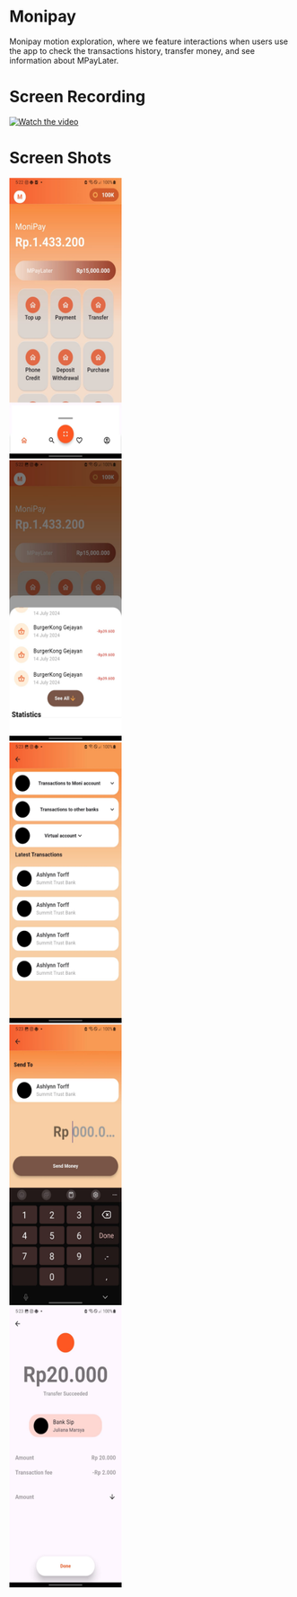 # Monipay

Monipay motion exploration, where we feature interactions when users use the app to check the transactions history, transfer money, and see information about MPayLater.

# Screen Recording
[![Watch the video](https://i.sstatic.net/Vp2cE.png)](https://youtube.com/shorts/N5VyAH-oMDg?feature=share)

# Screen Shots
<div class="grid-container">
  <div >
    <img src ="https://github.com/njiti/banking/blob/master/asset/1.jpeg?raw=true" width="200" height="500"</img>
  </div>

  <div >
    <img src ="https://github.com/njiti/banking/blob/master/asset/2.jpeg?raw=true" width="200" height="500"</img>
  </div>

  <div 
    <img src ="https://github.com/njiti/banking/blob/master/asset/3.jpeg?raw=true" width="200" height="500"</img>
  </div>

  <div >
    <img src ="https://github.com/njiti/banking/blob/master/asset/4.jpeg?raw=true" width="200" height="500"</img>
  </div>

  <div >
    <img src ="https://github.com/njiti/banking/blob/master/asset/5.jpeg?raw=true" width="200" height="500"</img>
  </div>

  <div >
    <img src ="https://github.com/njiti/banking/blob/master/asset/6.jpeg?raw=true" width="200" height="500"</img>
  </div>
</div>

